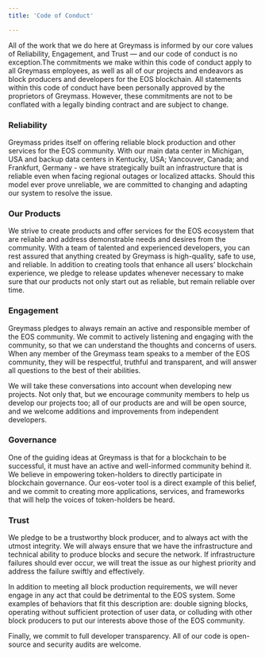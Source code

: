 ```yaml
---
title: 'Code of Conduct'

---
```


All of the work that we do here at Greymass is informed by our core values of Reliability, Engagement, and Trust — and our code of conduct is no exception.The commitments we make within this code of conduct apply to all Greymass employees, as well as all of our projects and endeavors as block producers and developers for the EOS blockchain. All statements within this code of conduct have been personally approved by the proprietors of Greymass. However, these commitments are not to be conflated with a legally binding contract and are subject to change.

### Reliability

Greymass prides itself on offering reliable block production and other services for the EOS community. With our main data center in Michigan, USA and backup data centers in Kentucky, USA; Vancouver, Canada; and Frankfurt, Germany - we have strategically built an infrastructure that is reliable even when facing regional outages or localized attacks. Should this model ever prove unreliable, we are committed to changing and adapting our system to resolve the issue.

### Our Products

We strive to create products and offer services for the EOS ecosystem that are reliable and address demonstrable needs and desires from the community. With a team of talented and experienced developers, you can rest assured that anything created by Greymass is high-quality, safe to use, and reliable. In addition to creating tools that enhance all users’ blockchain experience, we pledge to release updates whenever necessary to make sure that our products not only start out as reliable, but remain reliable over time.

### Engagement

Greymass pledges to always remain an active and responsible member of the EOS community. We commit to actively listening and engaging with the community, so that we can understand the thoughts and concerns of users. When any member of the Greymass team speaks to a member of the EOS community, they will be respectful, truthful and transparent, and will answer all questions to the best of their abilities.

We will take these conversations into account when developing new projects. Not only that, but we encourage community members to help us develop our projects too; all of our products are and will be open source, and we welcome additions and improvements from independent developers.

### Governance

One of the guiding ideas at Greymass is that for a blockchain to be successful, it must have an active and well-informed community behind it. We believe in empowering token-holders to directly participate in blockchain governance. Our eos-voter tool is a direct example of this belief, and we commit to creating more applications, services, and frameworks that will help the voices of token-holders be heard.

### Trust

We pledge to be a trustworthy block producer, and to always act with the utmost integrity. We will always ensure that we have the infrastructure and technical ability to produce blocks and secure the network. If infrastructure failures should ever occur, we will treat the issue as our highest priority and address the failure swiftly and effectively.

In addition to meeting all block production requirements, we will never engage in any act that could be detrimental to the EOS system. Some examples of behaviors that fit this description are: double signing blocks, operating without sufficient protection of user data, or colluding with other block producers to put our interests above those of the EOS community.

Finally, we commit to full developer transparency. All of our code is open-source and security audits are welcome.
